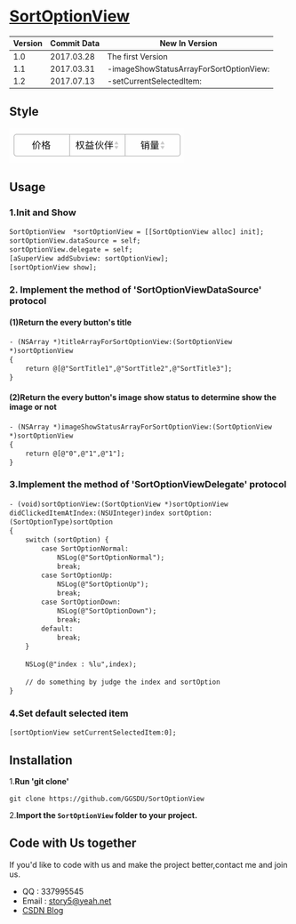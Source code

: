 # [SortOptionView](https://github.com/GGSDU/SortOptionView)

|Version|Commit Data|New In Version|
|---|---|---|
|1.0|2017.03.28|The first Version|
|1.1|2017.03.31|-imageShowStatusArrayForSortOptionView:|
|1.2|2017.07.13|-setCurrentSelectedItem:|

## Style
![guide](https://github.com/GGSDU/SortOptionView/blob/master/SortOptionView/SortOptionView/guide.gif)

## Usage

### 1.Init and Show
```
SortOptionView  *sortOptionView = [[SortOptionView alloc] init];
sortOptionView.dataSource = self;
sortOptionView.delegate = self;
[aSuperView addSubview: sortOptionView];
[sortOptionView show];
```
### 2. Implement the method of 'SortOptionViewDataSource' protocol

#### (1)Return the every button's title
```
- (NSArray *)titleArrayForSortOptionView:(SortOptionView *)sortOptionView
{
    return @[@"SortTitle1",@"SortTitle2",@"SortTitle3"];
}

```
#### (2)Return the every button's image show status to determine show the image or not
```
- (NSArray *)imageShowStatusArrayForSortOptionView:(SortOptionView *)sortOptionView
{
    return @[@"0",@"1",@"1"];
}
```

### 3.Implement the method of 'SortOptionViewDelegate' protocol
```
- (void)sortOptionView:(SortOptionView *)sortOptionView didClickedItemAtIndex:(NSUInteger)index sortOption:(SortOptionType)sortOption
{
    switch (sortOption) {
        case SortOptionNormal:
            NSLog(@"SortOptionNormal");
            break;
        case SortOptionUp:
            NSLog(@"SortOptionUp");
            break;
        case SortOptionDown:
            NSLog(@"SortOptionDown");
            break;
        default:
            break;
    }

    NSLog(@"index : %lu",index);

    // do something by judge the index and sortOption
}
```
### 4.Set default selected item
```
[sortOptionView setCurrentSelectedItem:0];
```

## Installation
1.**Run 'git clone'**

```
git clone https://github.com/GGSDU/SortOptionView
```

2.**Import the `SortOptionView` folder to your project.**

## Code with Us together
If you'd like to code with us and make the project better,contact me and join
 us.

- QQ : 337995545
- Email : story5@yeah.net
- [CSDN Blog](http://blog.csdn.net/story51314)
